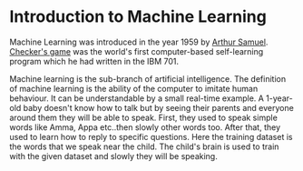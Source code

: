 # Introduction to Machine Learning

Machine Learning was introduced in the year 1959 by [Arthur Samuel](https://en.wikipedia.org/wiki/Arthur_Samuel_(computer_scientist)). [Checker's game](http://www.incompleteideas.net/book/ebook/node109.html) was the world's first computer-based self-learning program which he had written in the IBM 701.

Machine learning is the sub-branch of artificial intelligence. The definition of machine learning is the ability of the computer to imitate human behaviour. It can be understandable by a small real-time example. A 1-year-old baby doesn't know how to talk but by seeing their parents and everyone around them they will be able to speak. First, they used to speak simple words like Amma, Appa etc..then slowly other words too. After that, they used to learn how to reply to specific questions. Here the training dataset is the words that we speak near the child. The child's brain is used to train with the given dataset and slowly they will be speaking.